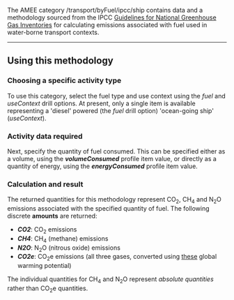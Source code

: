 The AMEE category /transport/byFuel/ipcc/ship contains data and a
methodology sourced from the IPCC [Guidelines for National Greenhouse
Gas Inventories](http://www.ipcc-nggip.iges.or.jp/) for calculating
emissions associated with fuel used in water-borne transport contexts.

-----

## Using this methodology

### Choosing a specific activity type

To use this category, select the fuel type and use context using the
*fuel* and *useContext* drill options. At present, only a single item is
available representing a 'diesel' powered (the *fuel* drill option)
'ocean-going ship' (*useContext*).

### Activity data required

Next, specify the quantity of fuel consumed. This can be specified
either as a volume, using the ***volumeConsumed*** profile item value,
or directly as a quantity of energy, using the ***energyConsumed***
profile item value.

### Calculation and result

The returned quantities for this methodology represent CO<sub>2</sub>, CH<sub>4</sub>
and N<sub>2</sub>O emissions associated with the specified quantity of fuel.
The following discrete **amounts** are returned:

  - ***CO2***: CO<sub>2</sub> emissions
  - ***CH4***: CH<sub>4</sub> (methane) emissions
  - ***N2O***: N<sub>2</sub>O (nitrous oxide) emissions
  - ***CO2e***: CO<sub>2</sub>e emissions (all three gases, converted using
    [these](Greenhouse_gases_Global_warming_potentials) global warming
    potential)

The individual quantities for CH<sub>4</sub> and N<sub>2</sub>O represent *absolute
quantities* rather than CO<sub>2</sub>e quantities.
